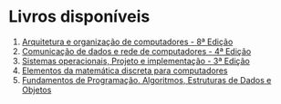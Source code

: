 # Livros disponíveis
1. [Arquitetura e organização de computadores - 8ª Edição](./Arquitetura%20e%20Organiza%C3%A7%C3%A3o%20de%20Computadores%20-%208%C2%AA%20Ed.pdf)
2. [Comunicação de dados e rede de computadores - 4ª Edição](./Comunica%C3%A7%C3%A3o%20de%20Dados%20e%20Redes%20de%20Computadores_compressed%20(1).pdf)
3. [Sistemas operacionais, Projeto e implementação - 3ª Edição](./Sistemas%20Operacionais%20-%20Projeto%20e%20Implementa%C3%A7%C3%A3o%20-%20Inclui%20CD-ROM%20-%203%C2%AA%20Ed.pdf)
4. [Elementos da matemática discreta para computadores](./Elementos%20de%20Matematica%20Discreta%20para%20computa%C3%A7%C3%A3o.pdf)
5. [Fundamentos de Programação. Algoritmos, Estruturas de Dados e Objetos](./Fundamentos%20de%20Programa%C3%A7%C3%A3o.pdf)